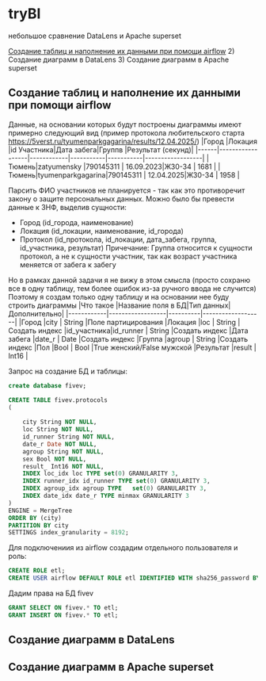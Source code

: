 # tryBI
небольшое сравнение DataLens и Apache superset

[Создание таблиц и наполнение их данными при помощи airflow](#first)
2) Создание диаграмм в DataLens
3) Создание диаграмм в Apache superset

## <a id="first">Создание таблиц и наполнение их данными при помощи airflow</a>
Данные, на основании которых будут построены диаграммы имеют примерно следующий вид (пример протокола любительского старта https://5verst.ru/tyumenparkgagarina/results/12.04.2025/)
|Город |Локация           |id Участника|Дата забега|Группв     |Результат (секунд)|
|------|------------------|------------|-----------|-----------|------------------|
|Тюмень|zatyumensky       |790145311   | 16.09.2023|Ж30-34     | 1681             |
|Тюмень|tyumenparkgagarina|790145311   | 12.04.2025|Ж30-34     | 1958             |

Парсить ФИО участников не планируется - так как это противоречит закону о защите персональных данных.
Можно было бы превести данные к 3НФ, выделив сущности:
* Город (id_города, наименование)
* Локация (id_локации, наименование, id_города)
* Протокол (id_протокола, id_локации, дата_забега, группа, id_участника, результат)
Причечание: Группа относится к сущности протокол, а не к сущности участник, так как возраст участника меняется от забега к забегу

Но в рамках данной задачи я не вижу в этом смысла (просто сохраню все в одну таблицу, тем более ошибок из-за ручного ввода не случится)
Поэтому я создам только одну таблицу и на основании нее буду строить диаграммы
|Что такое   |Название поля в БД|Тип данных|Дополнительно|
|------------|------------------|----------|-------------------|
|Город       |city              | String   |Поле партицирования
|Локация     |loc               | String   |Создать индекс
|id_участника|id_runner         | String   |Создать индекс
|Дата забега |date_r            | Date     |Создать индекс
|Группа      |agroup            | String   |Создать индекс
|Пол         |Bool              | Bool     |True женский/False мужской
|Результат   |result            | Int16    |

Запрос на создание  БД и таблицы:
```sql
create database fivev;

CREATE TABLE fivev.protocols
(
   
    city String NOT NULL,
    loc String NOT NULL,
    id_runner String NOT NULL,
    date_r Date NOT NULL,
    agroup String NOT NULL,
    sex Bool NOT NULL,
    result_ Int16 NOT NULL,
    INDEX loc_idx loc TYPE set(0) GRANULARITY 3,
    INDEX runner_idx id_runner TYPE set(0) GRANULARITY 3,
    INDEX agroup_idx agroup TYPE   set(0) GRANULARITY 3,
    INDEX date_idx date_r TYPE minmax GRANULARITY 3
)
ENGINE = MergeTree
ORDER BY (city)
PARTITION BY city
SETTINGS index_granularity = 8192;
```
Для подключениия из airflow создадим отдельного пользователя и роль:
```sql
CREATE ROLE etl;
CREATE USER airflow DEFAULT ROLE etl IDENTIFIED WITH sha256_password BY 'airflow';
```
Дадим права на БД fivev
```sql
GRANT SELECT ON fivev.* TO etl; 
GRANT INSERT ON fivev.* TO etl; 
```


## Создание диаграмм в DataLens 
## Создание диаграмм в  Apache superset
